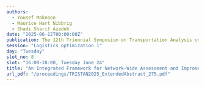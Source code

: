 ```yaml
---
authors:
  - Yousef Maknoon
  - Maurice Hart Nibbrig
  - Shadi Sharif Azadeh
date: "2025-06-22T00:00:00Z"
publication: The 12th Triennial Symposium on Transportation Analysis conference
session: "Logistics optimization 1"
day: "Tuesday"
slot_no: 8
slot: "16:00-18:00, Tuesday June 24"
title: "An Integrated Framework for Network-Wide Assessment and Improvement of Supply Chain Resilience"
url_pdf: "/proceedings/TRISTAN2025_ExtendedAbstract_275.pdf"
---
```

